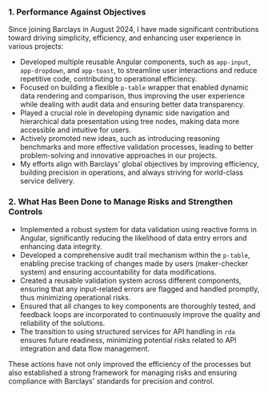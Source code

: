 ### 1. **Performance Against Objectives**
   Since joining Barclays in August 2024, I have made significant contributions toward driving simplicity, efficiency, and enhancing user experience in various projects:
   - Developed multiple reusable Angular components, such as `app-input`, `app-dropdown`, and `app-toast`, to streamline user interactions and reduce repetitive code, contributing to operational efficiency.
   - Focused on building a flexible `p-table` wrapper that enabled dynamic data rendering and comparison, thus improving the user experience while dealing with audit data and ensuring better data transparency.
   - Played a crucial role in developing dynamic side navigation and hierarchical data presentation using tree nodes, making data more accessible and intuitive for users.
   - Actively promoted new ideas, such as introducing reasoning benchmarks and more effective validation processes, leading to better problem-solving and innovative approaches in our projects.
   - My efforts align with Barclays' global objectives by improving efficiency, building precision in operations, and always striving for world-class service delivery.

### 2. **What Has Been Done to Manage Risks and Strengthen Controls**
   - Implemented a robust system for data validation using reactive forms in Angular, significantly reducing the likelihood of data entry errors and enhancing data integrity.
   - Developed a comprehensive audit trail mechanism within the `p-table`, enabling precise tracking of changes made by users (maker-checker system) and ensuring accountability for data modifications.
   - Created a reusable validation system across different components, ensuring that any input-related errors are flagged and handled promptly, thus minimizing operational risks.
   - Ensured that all changes to key components are thoroughly tested, and feedback loops are incorporated to continuously improve the quality and reliability of the solutions.
   - The transition to using structured services for API handling in `rda` ensures future readiness, minimizing potential risks related to API integration and data flow management.

These actions have not only improved the efficiency of the processes but also established a strong framework for managing risks and ensuring compliance with Barclays' standards for precision and control.
